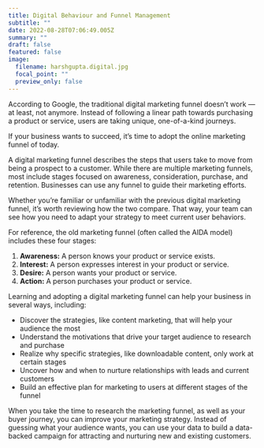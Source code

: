 ```yaml
---
title: Digital Behaviour and Funnel Management
subtitle: ""
date: 2022-08-28T07:06:49.005Z
summary: ""
draft: false
featured: false
image:
  filename: harshgupta.digital.jpg
  focal_point: ""
  preview_only: false
---
```

<!--StartFragment-->

According to Google, the traditional digital marketing funnel doesn’t work — at least, not anymore. Instead of following a linear path towards purchasing a product or service, users are taking unique, one-of-a-kind journeys.

<!--StartFragment-->

If your business wants to succeed, it’s time to adopt the online marketing funnel of today.

<!--StartFragment-->

A digital marketing funnel describes the steps that users take to move from being a prospect to a customer. While there are multiple marketing funnels, most include stages focused on awareness, consideration, purchase, and retention. Businesses can use any funnel to guide their marketing efforts.

<!--StartFragment-->

Whether you’re familiar or unfamiliar with the previous digital marketing funnel, it’s worth reviewing how the two compare. That way, your team can see how you need to adapt your strategy to meet current user behaviors.

For reference, the old marketing funnel (often called the AIDA model) includes these four stages:

1. **Awareness:** A person knows your product or service exists.
2. **Interest:** A person expresses interest in your product or service.
3. **Desire:** A person wants your product or service.
4. **Action:** A person purchases your product or service.

<!--StartFragment-->

Learning and adopting a digital marketing funnel can help your business in several ways, including:

* Discover the strategies, like [](https://www.webfx.com/content-marketing/services/)content marketing, that will help your audience the most
* Understand the motivations that drive your target audience to research and purchase
* Realize why specific strategies, like downloadable content, only work at certain stages
* Uncover how and when to nurture relationships with leads and current customers
* Build an effective plan for marketing to users at different stages of the funnel

When you take the time to research the marketing funnel, as well as your buyer journey, you can improve your marketing strategy. Instead of guessing what your audience wants, you can use your data to build a data-backed campaign for attracting and nurturing new and existing customers.

<!--EndFragment-->

<!--EndFragment-->

<!--EndFragment-->

<!--EndFragment-->

<!--EndFragment-->
